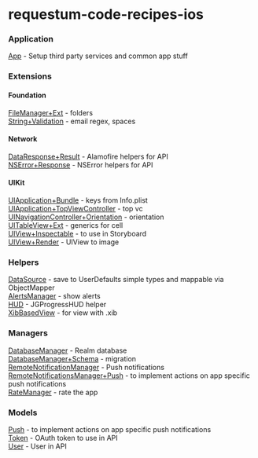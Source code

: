 # requestum-code-recipes-ios

### Application
[App](Application/App.swift) - Setup third party services and common app stuff
<br>

### Extensions

#### Foundation

[FileManager+Ext](Extensions/Foundation/FileManager+Ext.swift) - folders
<br>
[String+Validation](Extensions/Foundation/String+Validation.swift) - email regex, spaces
<br>

#### Network

[DataResponse+Result](Extensions/Network/DataResponse+Result.swift) - Alamofire helpers for API
<br>
[NSError+Response](Extensions/Network/NSError+Response.swift) - NSError helpers for API
<br>

#### UIKit
[UIApplication+Bundle](Extensions/UIKit/UIApplication+Bundle.swift) - keys from Info.plist
<br>
[UIApplication+TopViewController](Extensions/UIKit/UIApplication+TopViewController.swift) - top vc
<br>
[UINavigationController+Orientation](Extensions/UIKit/UINavigationController+Orientation.swift) - orientation
<br>
[UITableView+Ext](Extensions/UIKit/UITableView+Ext.swift) - generics for cell
<br>
[UIView+Inspectable](Extensions/UIKit/UIView+Inspectable.swift) - to use in Storyboard
<br>
[UIView+Render](Extensions/UIKit/UIView+Render.swift) - UIView to image
<br>

### Helpers
[DataSource](Helpers/DataSource.swift) - save to UserDefaults simple types and mappable via ObjectMapper
<br>
[AlertsManager](Helpers/AlertsManager.swift) - show alerts
<br>
[HUD](Helpers/HUD.swift) - JGProgressHUD helper
<br>
[XibBasedView](Helpers/XibBasedView.swift) - for view with .xib
<br>

### Managers

[DatabaseManager](Managers/DatabaseManager.swift) - Realm database
<br>
[DatabaseManager+Schema](Managers/DatabaseManager+Schema.swift) - migration
<br>
[RemoteNotificationManager](Managers/RemoteNotificationManager.swift) - Push notifications
<br>
[RemoteNotificationsManager+Push](Managers/RemoteNotificationsManager+Push.swift) - to implement actions on app specific push notifications
<br>
[RateManager](Managers/RateManager.swift) - rate the app
<br>

### Models

[Push](Models/Push.swift) - to implement actions on app specific push notifications
<br>
[Token](Models/Token.swift) - OAuth token to use in API
<br>
[User](Models/User.swift) - User in API
<br>